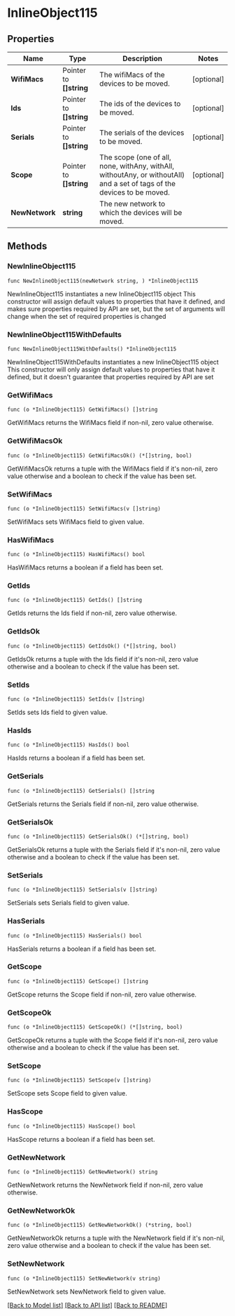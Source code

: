 # InlineObject115

## Properties

Name | Type | Description | Notes
------------ | ------------- | ------------- | -------------
**WifiMacs** | Pointer to **[]string** | The wifiMacs of the devices to be moved. | [optional] 
**Ids** | Pointer to **[]string** | The ids of the devices to be moved. | [optional] 
**Serials** | Pointer to **[]string** | The serials of the devices to be moved. | [optional] 
**Scope** | Pointer to **[]string** | The scope (one of all, none, withAny, withAll, withoutAny, or withoutAll) and a set of tags of the devices to be moved. | [optional] 
**NewNetwork** | **string** | The new network to which the devices will be moved. | 

## Methods

### NewInlineObject115

`func NewInlineObject115(newNetwork string, ) *InlineObject115`

NewInlineObject115 instantiates a new InlineObject115 object
This constructor will assign default values to properties that have it defined,
and makes sure properties required by API are set, but the set of arguments
will change when the set of required properties is changed

### NewInlineObject115WithDefaults

`func NewInlineObject115WithDefaults() *InlineObject115`

NewInlineObject115WithDefaults instantiates a new InlineObject115 object
This constructor will only assign default values to properties that have it defined,
but it doesn't guarantee that properties required by API are set

### GetWifiMacs

`func (o *InlineObject115) GetWifiMacs() []string`

GetWifiMacs returns the WifiMacs field if non-nil, zero value otherwise.

### GetWifiMacsOk

`func (o *InlineObject115) GetWifiMacsOk() (*[]string, bool)`

GetWifiMacsOk returns a tuple with the WifiMacs field if it's non-nil, zero value otherwise
and a boolean to check if the value has been set.

### SetWifiMacs

`func (o *InlineObject115) SetWifiMacs(v []string)`

SetWifiMacs sets WifiMacs field to given value.

### HasWifiMacs

`func (o *InlineObject115) HasWifiMacs() bool`

HasWifiMacs returns a boolean if a field has been set.

### GetIds

`func (o *InlineObject115) GetIds() []string`

GetIds returns the Ids field if non-nil, zero value otherwise.

### GetIdsOk

`func (o *InlineObject115) GetIdsOk() (*[]string, bool)`

GetIdsOk returns a tuple with the Ids field if it's non-nil, zero value otherwise
and a boolean to check if the value has been set.

### SetIds

`func (o *InlineObject115) SetIds(v []string)`

SetIds sets Ids field to given value.

### HasIds

`func (o *InlineObject115) HasIds() bool`

HasIds returns a boolean if a field has been set.

### GetSerials

`func (o *InlineObject115) GetSerials() []string`

GetSerials returns the Serials field if non-nil, zero value otherwise.

### GetSerialsOk

`func (o *InlineObject115) GetSerialsOk() (*[]string, bool)`

GetSerialsOk returns a tuple with the Serials field if it's non-nil, zero value otherwise
and a boolean to check if the value has been set.

### SetSerials

`func (o *InlineObject115) SetSerials(v []string)`

SetSerials sets Serials field to given value.

### HasSerials

`func (o *InlineObject115) HasSerials() bool`

HasSerials returns a boolean if a field has been set.

### GetScope

`func (o *InlineObject115) GetScope() []string`

GetScope returns the Scope field if non-nil, zero value otherwise.

### GetScopeOk

`func (o *InlineObject115) GetScopeOk() (*[]string, bool)`

GetScopeOk returns a tuple with the Scope field if it's non-nil, zero value otherwise
and a boolean to check if the value has been set.

### SetScope

`func (o *InlineObject115) SetScope(v []string)`

SetScope sets Scope field to given value.

### HasScope

`func (o *InlineObject115) HasScope() bool`

HasScope returns a boolean if a field has been set.

### GetNewNetwork

`func (o *InlineObject115) GetNewNetwork() string`

GetNewNetwork returns the NewNetwork field if non-nil, zero value otherwise.

### GetNewNetworkOk

`func (o *InlineObject115) GetNewNetworkOk() (*string, bool)`

GetNewNetworkOk returns a tuple with the NewNetwork field if it's non-nil, zero value otherwise
and a boolean to check if the value has been set.

### SetNewNetwork

`func (o *InlineObject115) SetNewNetwork(v string)`

SetNewNetwork sets NewNetwork field to given value.



[[Back to Model list]](../README.md#documentation-for-models) [[Back to API list]](../README.md#documentation-for-api-endpoints) [[Back to README]](../README.md)


